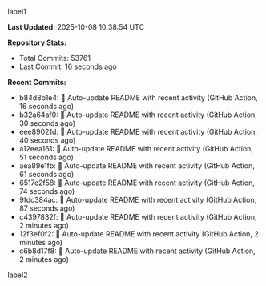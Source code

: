 
label1 
<!-- ACTIVITY_START -->
**Last Updated:** 2025-10-08 10:38:54 UTC

**Repository Stats:**
- Total Commits: 53761
- Last Commit: 16 seconds ago

**Recent Commits:**
- b84d8b1e4: 🤖 Auto-update README with recent activity (GitHub Action, 16 seconds ago)
- b32a64af0: 🤖 Auto-update README with recent activity (GitHub Action, 30 seconds ago)
- eee89021d: 🤖 Auto-update README with recent activity (GitHub Action, 40 seconds ago)
- a12eea161: 🤖 Auto-update README with recent activity (GitHub Action, 51 seconds ago)
- aea89e1fb: 🤖 Auto-update README with recent activity (GitHub Action, 61 seconds ago)
- 6517c2f58: 🤖 Auto-update README with recent activity (GitHub Action, 74 seconds ago)
- 9fdc384ac: 🤖 Auto-update README with recent activity (GitHub Action, 87 seconds ago)
- c4397832f: 🤖 Auto-update README with recent activity (GitHub Action, 2 minutes ago)
- 12f3ef0f2: 🤖 Auto-update README with recent activity (GitHub Action, 2 minutes ago)
- c6b8d17f8: 🤖 Auto-update README with recent activity (GitHub Action, 2 minutes ago)
<!-- ACTIVITY_END -->

label2
